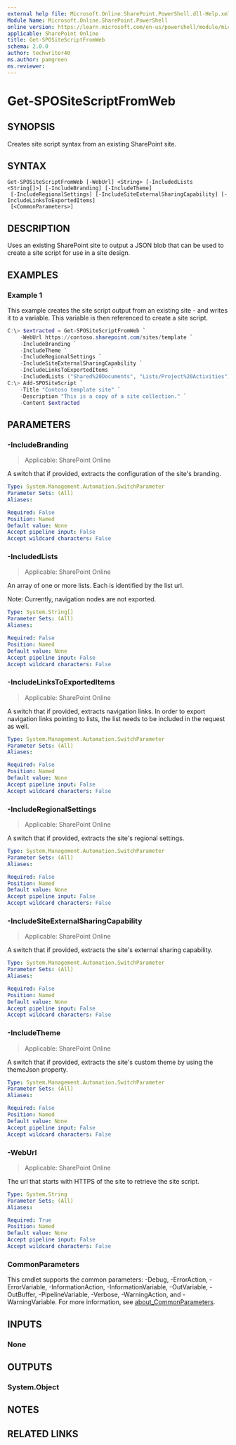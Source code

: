 ```yaml
---
external help file: Microsoft.Online.SharePoint.PowerShell.dll-Help.xml
Module Name: Microsoft.Online.SharePoint.PowerShell
online version: https://learn.microsoft.com/en-us/powershell/module/microsoft.online.sharepoint.powershell/get-spositescriptfromweb
applicable: SharePoint Online
title: Get-SPOSiteScriptFromWeb
schema: 2.0.0
author: techwriter40
ms.author: pamgreen
ms.reviewer:
---
```


# Get-SPOSiteScriptFromWeb

## SYNOPSIS

Creates site script syntax from an existing SharePoint site.

## SYNTAX

```
Get-SPOSiteScriptFromWeb [-WebUrl] <String> [-IncludedLists <String[]>] [-IncludeBranding] [-IncludeTheme]
 [-IncludeRegionalSettings] [-IncludeSiteExternalSharingCapability] [-IncludeLinksToExportedItems]
 [<CommonParameters>]
```

## DESCRIPTION

Uses an existing SharePoint site to output a JSON blob that can be used to create a site script for use in a site design.

## EXAMPLES

### Example 1

This example creates the site script output from an existing site - and writes it to a variable. This variable is then referenced to create a site script.

```powershell
C:\> $extracted = Get-SPOSiteScriptFromWeb `
    -WebUrl https://contoso.sharepoint.com/sites/template `
    -IncludeBranding `
    -IncludeTheme `
    -IncludeRegionalSettings `
    -IncludeSiteExternalSharingCapability `
    -IncludeLinksToExportedItems `
    -IncludedLists ("Shared%20Documents", "Lists/Project%20Activities")
C:\> Add-SPOSiteScript `
    -Title "Contoso template site" `
    -Description "This is a copy of a site collection." `
    -Content $extracted
```

## PARAMETERS

### -IncludeBranding

> Applicable: SharePoint Online

A switch that if provided, extracts the configuration of the site's branding.

```yaml
Type: System.Management.Automation.SwitchParameter
Parameter Sets: (All)
Aliases:

Required: False
Position: Named
Default value: None
Accept pipeline input: False
Accept wildcard characters: False
```

### -IncludedLists

> Applicable: SharePoint Online

An array of one or more lists. Each is identified by the list url.

Note: Currently, navigation nodes are not exported.

```yaml
Type: System.String[]
Parameter Sets: (All)
Aliases:

Required: False
Position: Named
Default value: None
Accept pipeline input: False
Accept wildcard characters: False
```

### -IncludeLinksToExportedItems

> Applicable: SharePoint Online

A switch that if provided, extracts navigation links. In order to export navigation links pointing to lists, the list needs to be included in the request as well.

```yaml
Type: System.Management.Automation.SwitchParameter
Parameter Sets: (All)
Aliases:

Required: False
Position: Named
Default value: None
Accept pipeline input: False
Accept wildcard characters: False
```

### -IncludeRegionalSettings

> Applicable: SharePoint Online

A switch that if provided, extracts the site's regional settings.

```yaml
Type: System.Management.Automation.SwitchParameter
Parameter Sets: (All)
Aliases:

Required: False
Position: Named
Default value: None
Accept pipeline input: False
Accept wildcard characters: False
```

### -IncludeSiteExternalSharingCapability

> Applicable: SharePoint Online

A switch that if provided, extracts the site's external sharing capability.

```yaml
Type: System.Management.Automation.SwitchParameter
Parameter Sets: (All)
Aliases:

Required: False
Position: Named
Default value: None
Accept pipeline input: False
Accept wildcard characters: False
```

### -IncludeTheme

> Applicable: SharePoint Online

A switch that if provided, extracts the site's custom theme by using the themeJson property.

```yaml
Type: System.Management.Automation.SwitchParameter
Parameter Sets: (All)
Aliases:

Required: False
Position: Named
Default value: None
Accept pipeline input: False
Accept wildcard characters: False
```

### -WebUrl

> Applicable: SharePoint Online

The url that starts with HTTPS of the site to retrieve the site script.

```yaml
Type: System.String
Parameter Sets: (All)
Aliases:

Required: True
Position: Named
Default value: None
Accept pipeline input: False
Accept wildcard characters: False
```

### CommonParameters
This cmdlet supports the common parameters: -Debug, -ErrorAction, -ErrorVariable, -InformationAction, -InformationVariable, -OutVariable, -OutBuffer, -PipelineVariable, -Verbose, -WarningAction, and -WarningVariable. For more information, see [about_CommonParameters](https://go.microsoft.com/fwlink/?LinkID=113216).

## INPUTS

### None

## OUTPUTS

### System.Object

## NOTES

## RELATED LINKS
